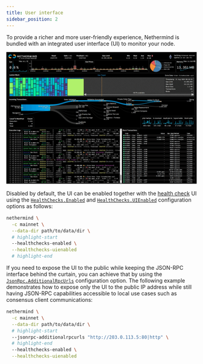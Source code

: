 ```yaml
---
title: User interface
sidebar_position: 2
---
```


To provide a richer and more user-friendly experience, Nethermind is bundled with an integrated user interface (UI) to monitor your node.

![Nethermind UI](/images/ui.png)

Disabled by default, the UI can be enabled together with the [health check](./health-check.md) UI using the [`HealthChecks.Enabled`](../fundamentals/configuration.md#healthchecks-enabled) and [`HealthChecks.UIEnabled`](../fundamentals/configuration.md#healthchecks-uienabled) configuration options as follows:

```bash
nethermind \
  -c mainnet \
  --data-dir path/to/data/dir \
  # highlight-start
  --healthchecks-enabled \
  --healthchecks-uienabled
  # highlight-end
```

If you need to expose the UI to the public while keeping the JSON-RPC interface behind the curtain, you can achieve that by using the [`JsonRpc.AdditionalRpcUrls`](../fundamentals/configuration.md#jsonrpc-additionalrpcurls) configuration option. The following example demonstrates how to expose only the UI to the public IP address while still having JSON-RPC capabilities accessible to local use cases such as consensus client communications:

```bash
nethermind \
  -c mainnet \
  --data-dir path/to/data/dir \
  # highlight-start
  --jsonrpc-additionalrpcurls "http://203.0.113.5:80|http" \
  # highlight-end
  --healthchecks-enabled \
  --healthchecks-uienabled
```
